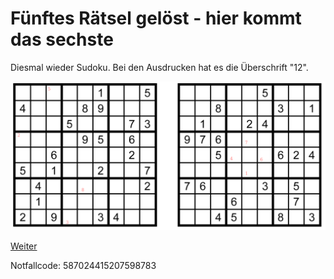 Fünftes Rätsel gelöst - hier kommt das sechste
==============================================

Diesmal wieder Sudoku.
Bei den Ausdrucken hat es die Überschrift
"12".

![Rätsel 06](raetsel-06.png)

<!-- 57677831 -->

[Weiter](07-)

Notfallcode: 587024415207598783